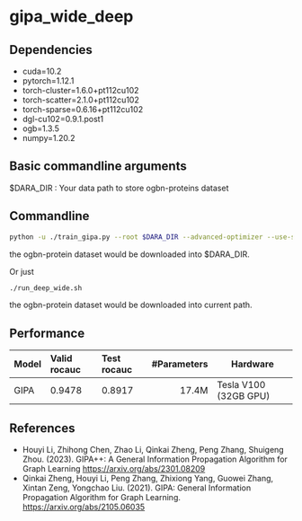 # gipa_wide_deep

## Dependencies
+ cuda=10.2
+ pytorch=1.12.1 
+ torch-cluster=1.6.0+pt112cu102
+ torch-scatter=2.1.0+pt112cu102 
+ torch-sparse=0.6.16+pt112cu102 
+ dgl-cu102=0.9.1.post1
+ ogb=1.3.5
+ numpy=1.20.2

## Basic commandline arguments
$DARA_DIR : Your data path to store ogbn-proteins dataset

## Commandline
```bash
python -u ./train_gipa.py --root $DARA_DIR --advanced-optimizer --use-sparse-fea 
```
the ogbn-protein dataset would be downloaded into $DARA_DIR.

Or just
```bash
./run_deep_wide.sh
```
the ogbn-protein dataset would be downloaded into current path.

## Performance

| Model              |Valid rocauc  | Test rocauc   | \#Parameters    | Hardware |
|:------------------ |:--------------   |:---------------| --------------:|----------|
| GIPA     | 0.9478 | 0.8917 | 17.4M  | Tesla V100 (32GB GPU) |

## References
+ Houyi Li, Zhihong Chen, Zhao Li, Qinkai Zheng, Peng Zhang, Shuigeng Zhou. (2023). GIPA++: A General Information Propagation Algorithm for Graph Learning
 https://arxiv.org/abs/2301.08209
+ Qinkai Zheng, Houyi Li, Peng Zhang, Zhixiong Yang, Guowei Zhang, Xintan Zeng, Yongchao Liu. (2021). GIPA: General Information Propagation Algorithm for Graph Learning. https://arxiv.org/abs/2105.06035